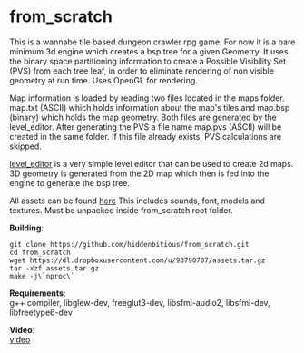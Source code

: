 from_scratch
============

This is a wannabe tile based dungeon crawler rpg game. For now it is a bare minimum 3d engine which creates a bsp tree for a given Geometry.
It uses the binary space partitioning information to create a Possible Visibility Set (PVS) from each tree leaf, in order to eliminate
rendering of non visible geometry at run time. Uses OpenGL for rendering.

Map information is loaded by reading two files located in the maps folder. map.txt (ASCII) which holds information about the map's tiles
and map.bsp (binary) which holds the map geometry. Both files are generated by the level_editor.
After generating the PVS a file name map.pvs (ASCII) will be created in the same folder. If this file already exists, PVS calculations are skipped.

[level_editor](https://github.com/hiddenbitious/level_editor) is a very simple level editor that can be used to create 2d maps.
3D geometry is generated from the 2D map which then is fed into the engine to generate the bsp tree.

All assets can be found [here](https://dl.dropboxusercontent.com/u/93790707/assets.tar.gz)
This includes sounds, font, models and textures. Must be unpacked inside from_scratch root folder.

**Building**:  
```
git clone https://github.com/hiddenbitious/from_scratch.git  
cd from_scratch  
wget https://dl.dropboxusercontent.com/u/93790707/assets.tar.gz   
tar -xzf assets.tar.gz   
make -j\`nproc\`   
```

**Requirements**:   
g++ compiler, libglew-dev, freeglut3-dev, libsfml-audio2, libsfml-dev, libfreetype6-dev   
   
**Video**:   
[video](https://youtu.be/UoC_8QD-iMk)
